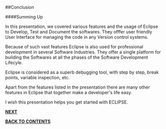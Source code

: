 ##Conclusion

####Summing Up

In this presentation, we covered various features and the usage of Eclipse to Develop, Test and Document the softwares.
They offfer user friendly User Interface for managing the code in any Version control systems.

Because of such vast features Eclipse is also used for professional development in several Software Industries. They offer a single platform for
building the Softwares at all the phases of the Software Development Lifecyle.

Eclipse is considered as a superb debugging tool, with step by step, break points, variable inspection, etc.

Apart from the features listed in the presentation there are many other features in Eclipse that together make a developer's life easy.

I wish this presentation helps you get started with ECLIPSE. 


[**NEXT**](https://github.com/pkdevaraj/Presentations/blob/gh-pages/References.md)     

[**BACK TO CONTENTS**](https://github.com/pkdevaraj/Presentations/blob/gh-pages/README.md)

